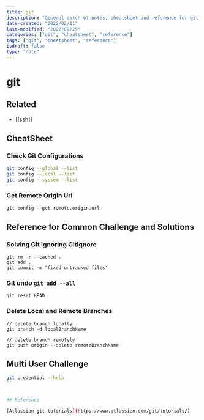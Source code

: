 ```yaml
---
title: git
description: "General catch of notes, cheatsheet and reference for git related functionality"
date-created: "2022/02/11"
last-modified: "2022/09/29"
categories: ["git", "cheatsheet", "reference"]
tags: ["git", "cheatsheet", "reference"]
isdraft: false
type: "note"
---
```


# git

## Related

- [[ssh]]

## CheatSheet

### Check Git Configurations

```sh
git config --global --list
git config --local --list
git config --system --list
```

### Get Remote Origin Url

```shell
git config --get remote.origin.url
```

## Reference for Common Challenge and Solutions

### Solving Git Ignoring GitIgnore

```shell
git rm -r --cached .
git add .
git commit -m "fixed untracked files"

```

### Git undo `git add --all`

```shell
git reset HEAD
```

### Delete Local and Remote Branches

```shell
// delete branch locally
git branch -d localBranchName

// delete branch remotely
git push origin --delete remoteBranchName
```

## Multi User Challenge

```sh
git credential --help
``


## Reference

[Atlassian git tutorials](https://www.atlassian.com/git/tutorials/)

```
